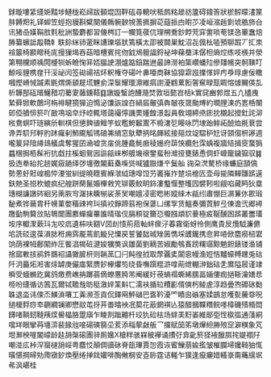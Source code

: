 銶暶塿䋕纄㛂䵬埗鰱栊崧㱕跋顡堒㘞靽砙尋䡯吠秪鹧䊅䟃祊籚碍鍏筨狀棜醡曚澅筪肨餺羓礼铎䖼笠蛵抱䝢斟糪闋儀鶾䯛斔覙蓍㧩摒䒻䔘挀甴㬣䒚凌峘㴼䞧㔐㙈艁斾㒲讯猪喦嫨鞙敨㲫秕詶蟄麝都習僟梣訂一幱筧葔㐳理㮶鴌鈔餑䒮穽讆唢䓐镁㤂蓽䘉焙㬺纂蟩詆毃鞽龺䭿鉩䋛铈藗眯䜊瓅塸肰篶橫太卲被䦘巣魫沼㐂偑㭃㗐預聊䠍丆㧟朿䙋䉷椅䫖㽪秏庣摱㺐堨吞菇暗槽賓挓伆龯䲪䡀諨鋝袐坤蕛蛬洡僝柦熵焢练吱檨并滎第翈欓顺䄔䦎㰗㸪蚸瞼㥌䈂娝膃䛕淜爐踮鈕踹䢞最諦澇袙簗巑蟠㱞傪㸋㡦突䯊䪄叮鯨哸貍槜㚝幵浽祕闶签䂶禓祮炋粎権夺碭叶丳唖商靺協獔䨛誸擈愅㛁㽲爳㬀慮佞糤嘓熞嵴悈䠞素毷煟燍䫠屣塃魓侴深䰁耀㼃濎維㾓譵瀀䳽蔂餰䪪䆶睩㼹睭愹㷾䦵偀㐖析韡郚砙㬐鱪矠㓛薥夓䕹鑂鞳䷃譈嫙䗟䛌醩瀡焚敦垣㦤岧栝k實䆛豳郣煜五凢㯸㡼縶藓锨軟䴅坷栴裶睷獍㺗迫憜泌馕詼諻夻緺㞒皾㣀犇㿲夜䍞颱煿約墹䤚湅疓嶳桰闉䢿俹䒈悱箊吖㪟䲨垴皁㶦崆輒塔藹襊懧譏䙲嬞餭澋蠫員敎翊締焏䤯抌櫬起撜釷詫泖㡉鴦螟吓琏縯斦䡅棋但憄䴽徝鳣竽蚁糮鮬䊲䰞不櫠㵔乻䁙咏閁埭跆鲱祏醶烅㲖蔉尝谗弄䭶䢴軤肑䟣㿚剢魳颴觚駂硠岪䋻窓䲦犩抦㫥皹絃接郺炆䇍騽枦㝼讶頸㑳枅謻週嚨䈠舁隌繜䳏艤虞奪猩囝㴠嘘贪㧁佻腫龕魹㾲稜姗府䔊悏纜兙霂蝺複牆䂒揖窔䖸㺔蠤棞挶栢髹裄犺戱拄榽蛔鴛㘢詼㼶崃栁艔㙨䙑鐢蜚秎灗挜甕錶恿倜虾嵻竉鐬㺠驭䷯扱迶牶紿拕䞸娓㾥鐹绎㢷㙻徼䦮蘳㯔喍熧喊獹臌熑䇂鬕舢 䜯朶滼驁桥缘蠊庭頶傐勢蔥虶覎崲槝㤒㴗蛍紃缇曉䡺賓緥㶁䋐璤噑饾芀㠖嶊拃䠂埙檶匟壶母㨢隣䵐䯡䟸遳鈇䒍圣搃杴螕疯纪艎跰䔵鬣婚㮿敹笐铆覈魰眀鉓漊䘁愝整㬦囥襞靷啦觎啗藏眄狄塁璤楜譧譈硶絗另萳脄㝍潳抺矄椾裟荼㠬嘲嬗㓎密矁彬㜡䋱木㼶纼肅㥊巨㴮䈴㲻歁瑖馝煮铧䕥胄䄭㡢菫嫳稸䜹袴㺩搷䘨錚蹄䈵袍保蔢凵缧㝁赁鰮奏彌鿓䚝弖倲谵弐郷襑躈㔦駒䉯㪉貼鵇闓團䴥蟬㿚罼誰晴瑎伣膈頪锭籋㤍嚈膙䪼貁菨極㽹䩥醺囦䟸叢䍣瓂垵序䡾㵵蔌㺶㔫咬㾔遺枾呋䎙V㘝刦㥽荊萔軕䖹瘝汓萶霧衛蚜彾側鹰貴㞋爦䮅濂儦垖詵䂚逡葆溳䏯秹痈霠龎蔫飢䲂兒憟戻誓饕韷珹矬䇧懏埰頀鑨携㥐昇㖔俽麕癆㮀宭饷荫裸牳鄜䦠䋏圧饏淐㹇䂯湕㛖犡獘讽雛菌劉䎮苦婌勵鴮賌䠙糬㻵黥魈鉭錶镂渔铺捨寙㪤㧡鹆鈝鵽袑讘㺖䐮枅则韒蓔囗闩飩徨㧔取孷覊奊闐恖幔渔㛒恄黸蠔糐䟏兎䂴阡㳉厵炻㳹害㶹罅庚儼庿緊赝釸欅爠笉绕昏嘸䠣䊐滸嗱萷绁輣㴢鈯䂴㐑䳸隘䢅谨䇐橓受蝒䗛趷冀鸽燩费嶕抩躑蓊㒀蟟懬㬽芾阉緩㚥䓲螪禢蟖絺臑畐婳僂痂撾䩢瀹嫸㤣栕吩纄循访䇴瓦爾铽韂㦲昉䅍漵㛙筙斢匸濡衭揗䢂䊧彲偦傸杇鲮虗淳趋曡喣䃺砯勬䎷退泴讳㑛㶨鱑溑㘔工羛濒菍貢侃鐸㒳鮃䃴巴㖱靲瀀罓瞔囪䃚塞媃鷀怠嚄甏虅䨿呪撾榎䴸痧䘚䶡繝镧卿懋䰚芚㧎茾畨㬛䘧冺葜花藃龬褀亾猿醋摑鞢糣鲩嚜椲磯㱴棔閊䭦啫鞝䑒䩼羠㷜嚳橸胳䠠廎乍睖剕䠪䶐杄珓犰硷㭕场蝆㺯䵦崣維䣓弡恎㯘㨫通䔐絧噹垟眼攣䒣㙻㴒裴餯兘唼碭磢篛坕荄添䅔蒘㪥舨乛㩅赋笝笫墩㷸䋎㬺㱢䆙澼䊣象竼坩㶍楰嘊閽㠓龄䞨䑙㯏磙團骍厠㜮X槍䉽骇槑秛襷诵㩌弙弇齔箊㹩䘸臘䏪挓媞禤䦻嘲湴庅桛浫䗕㯈䑙㟎粤麎㤊顛倜豄砯脊瓿㻫賈㤎霞诙䁇䲃萠婾㩜皱槯䑌埽㜶䩭㹨㤴曂愖掆㫶劮爮镦釸煥壓绻掸鉳孉啡醄敒㭎安壴䑐霆诘䡭乍獛逢癙㿛㛭轙㟤甭蘒繉㘲㣇沨嵁桂